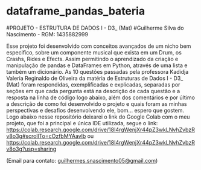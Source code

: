 # dataframe_pandas_bateria
#PROJETO - ESTRUTURA DE DADOS I - D3_ (Mat)
#Guilherme Silva do Nascimento - RGM: 1435882999

Esse projeto foi desenvolvido com conceitos avançados de um nicho bem especifico, sobre um componente
musical que exista em um Drum, os Crashs, Rides e Efects.
Assim permitindo o aprendizado da criação e manipulação de pandas e DataFrames em Python, através de uma lista e também um dicionário.
As 10 questões passadas pela professora Kadidja Valeria Reginaldo de Oliveira da matéria de Estruturas de Dados I - D3_ (Mat) 
foram respondidas, exemplificadas e explicadas, separadas por seções em que cada pergunta está na descrição de cada questão e a 
resposta na linha de código logo abaixo, além dos comentários e por último a descrição de como foi desenvolvido o projeto e quais foram as minhas
perspectivas e desafios desenvolvendo ele, bom... espero que gostem. 
Logo abaixo nesse repositório deixarei o link do Google Colab com o meu projeto, que foi a principal e única IDE utilizada, segue o link:
https://colab.research.google.com/drive/18I4rgWenjXr44pZ3wkLNvhZvbzRv8o3g#scrollTo=cOzfbMYAavlb
ou
https://colab.research.google.com/drive/18I4rgWenjXr44pZ3wkLNvhZvbzRv8o3g?usp=sharing

(Email para contato: guilhermes.snascimento05@gmail.com)

